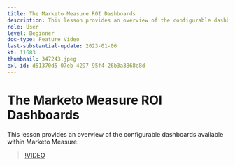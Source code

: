 ```yaml
---
title: The Marketo Measure ROI Dashboards
description: This lesson provides an overview of the configurable dashboards available within Marketo Measure.
role: User
level: Beginner
doc-type: Feature Video
last-substantial-update: 2023-01-06
kt: 11683
thumbnail: 347243.jpeg
exl-id: d51370d5-07eb-4297-95f4-26b3a3868e8d
---
```

# The Marketo Measure ROI Dashboards

This lesson provides an overview of the configurable dashboards available within Marketo Measure.

>[!VIDEO](https://video.tv.adobe.com/v/347243/?quality=12&learn=on)
